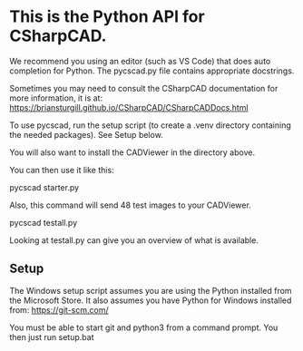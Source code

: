 # This is the Python API for CSharpCAD.

We recommend you using an editor (such as VS Code) that does auto
completion for Python. The pycscad.py file contains appropriate docstrings.

Sometimes you may need to consult the CSharpCAD documentation for more
information, it is at:
	https://briansturgill.github.io/CSharpCAD/CSharpCADDocs.html

To use pycscad, run the setup script (to create a .venv directory containing
the needed packages). See Setup below.

You will also want to install the CADViewer in the directory above.

You can then use it like this:

pycscad starter.py

Also, this command will send 48 test images to your CADViewer.

pycscad testall.py

Looking at testall.py can give you an overview of what is available.


## Setup
The Windows setup script assumes you are using the Python installed
from the Microsoft Store.
It also assumes you have Python for Windows installed from:
	https://git-scm.com/

You must be able to start git and python3 from a command prompt.
You then just run setup.bat
